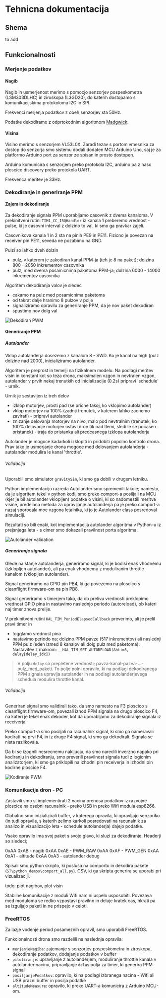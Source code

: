 # Tehnicna dokumentacija

## Shema

to add

## Funkcionalnosti

### Merjenje podatkov

#### Nagib

Nagib in usmerjenost merimo s pomocjo senzorjev pospeskometra (LSM303DLHC) in ziroskopa (L3GD20), do katerih dostopamo s komunikacijskima protokoloma I2C in SPI.

Frekvenci merjenja podatkov z obeh senzorjev sta 50Hz.

Podatke dekodiramo z odprtokodnim algoritmom [Madgwick](https://x-io.co.uk/open-source-imu-and-ahrs-algorithms/).

#### Visina

Visino merimo s senzorjem VL53L0X. Zaradi tezav s portom vmesnika za dostop do senzorja smo sistemu dodali dodaten MCU Arduino Uno, saj je za platformo Arduino port za senzor ze spisan in prosto dostopen.

Arduino komunicira s senzorjem preko protokola I2C, arduino pa z naso ploscico discovery preko protokola UART.

Frekvenca meritev je 33Hz.

### Dekodiranje in generiranje PPM

#### Zajem in dekodiranje

Za dekodiranje signala PPM uporabljamo casovnik z dvema kanaloma. V prekinitveni rutini `TIM1_CC_IRQHandler` iz kanala 1 preberemo vrednost - pulse, ki je casovni interval z dolzino to val, ki smo ga pravkar zajeli.

Casovnikova kanala 1 in 2 sta na pinih PE9 in PE11. Fizicno je povezan na receiver pin PE11, seveda ne pozabimo na GND.

Pulzi so lahko dveh dolzin

- pulz, v katerem je zakodiran kanal PPM-ja (teh je 8 na paket); dolzina 800 - 2050 inkrementov casovnika
- pulz, med dvema posamicnima paketoma PPM-ja; dolzina 6000 - 14000 inkrementov casovnika

Algoritem dekodiranja valov je sledec
- cakamo na pulz med posamicnima paketoma
- od takrat dalje hranimo 8 pulzov v polje
- signaliziramo opravilu za generiranje PPM, da je nov paket dekodiran
- spustimo nov dolg val

![Dekodiran PWM](docs_material/dekodiran_pwm.png)

#### Generiranje PPM

##### Autolander

Vklop autolanderja dosezemo z kanalom 8 - SWD. Ko je kanal na high (pulz dolzine nad 2000), inicializiramo autolander.

Algoritem je preprost in temelji na fizikalnem modelu. Na podlagi meritev visin in konstant kot so teza drona, maksimalen vzgon in nevtralen vzgon, autolander v prvih nekaj trenutkih od inicializacije (0.2s) pripravi 'schedule' - urnik.

Urnik je sestavljen iz treh delov
- izklop motorjev, prosti pad (se pricne takoj, ko vklopimo autolander)
- vklop motorjev na 100% (zadnji trenutek, v katerem lahko zacnemo zavirati) - pripravi autolander
- znizanje delovanja motorjev na nivo, malo pod nevtralnim (trenutek, ko 100% delovanje motorjev ustavi dron tik nad tlemi, sledi le se pocasen pristanek) - traja do pristanka ali predcasnega izklopa autolanderja

Autolander je mogoce kadarkoli izklopiti in pridobiti popolno kontrolo drona. Prav tako je usmerjanje drona mogoce med delovanjem autolanderja - autolander modulira le kanal 'throttle'.

###### Validacija

Uporabili smo simulator `gravitySim`, ki smo ga dobili v drugem letniku.

Python implementacijo razreda Autolander smo spremenili takole; namesto, da je algoritem tekel v python kodi, smo preko comport-a posiljali na MCU (kjer je bil autolander vklopljen) podatke o visini, ki so nadomestili meritve visine, predelana metoda za upravljanje autolanderja pa je preko comport-a nazaj sporocala moc vzgona letalnika, ki jo je Autolander class posredoval simulaciji.

Rezultati so bili enaki, kot implementacija autolander algoritma v Python-u iz prejsnjega leta - s cimer smo dokazali pravilnost porta algoritma.

![Autolander validation](docs_material/autolander_simul.png)

##### Generiranje signala

Glede na stanje autolanderja, generiramo signal, ki je bodisi enak vhodnemu (izklopljen autolander), ali pa enak vhodnemu z moduliranim throttle kanalom (vklopljen autolander).

Signal generiramo na GPIO pin PB4, ki ga povezemo na ploscico s cleanflight firmware-om na pin PB8.

Signal generiramo s timerjem tako, da ob prelivu vrednosti preklopimo vrednost GPIO pina in nastavimo naslednjo periodo (autoreload), ob kateri naj timer znova prelije.

V prekinitveni rutini `HAL_TIM_PeriodElapsedCallback` preverimo, ali je prelil pravi timer in
- togglamo vrednost pina
- nastavimo periodo na; dolzino PPM pavze (517 inkrementov) ali naslednji PPM pulz (eden izmed 8 kanalov ali dolg pulz med paketoma). Nastavitev z makrom: `__HAL_TIM_SET_AUTORELOAD(&htim3, delay[delay_idx])`

> V polju `delay` so prepletene vrednosti; pavza-kanal-pazva-...-pulz_med_paketi. To polje polni opravilo, ki na podlagi dekodiranega PPM signala upravlja autolander in na podlagi autolanderjevega schedula modulira throttle kanal.

###### Validacija

Generiran signal smo validirali tako, da smo namesto na F3 ploscico s cleanflight firmware-om, povezali izhod PPM signala na drugo ploscico F4, na kateri je tekel enak dekoder, kot da uporabljamo za dekodiranje signala iz receiverja.

Preko comport-a smo posiljali na racunalnik signal, ki smo ga nameravali kodirati na prvi F4, in iz druge F4 signal, ki smo ga dekodirali. Signala se nista razlikovala.

Da bi se izognili nesrecnemu nakljucju, da smo naredili inverzno napako pri kodiranju in dekodiranju, smo preverili pravilnost signala tudi z logicnim analizatorjem, ki smo ga priklopili na izhodni pin receiverja in izhodni pin kodirne ploscice F4.

![Kodiranje PWM](docs_material/pwm_validacija.png)

### Komunikacija dron - PC

Zastavili smo si implementirati 2 nacina prenosa podatkov iz razvojne ploscice na osebni racunalnik - preko USB in preko Wifi modula esp8266.

Globalno smo inizializirali buffer, v katerega opravila, ki opravljajo senzoriko (in tudi opravila, s katerih zelimo karkoli posredovati na racunalnik za analizo in vizualizacijo leta - schedule autolanderja) dajejo podatke.

Vsako opravilo ima svoj paket s svojo glavo, ki sluzi za dekodiranje. Headerji so sledeci;

0xAA 0xAB - nagib
0xAA 0xAE - PWM_RAW
0xAA 0xAF - PWM_GEN
0xAA 0xA1 - altitude
0xAA 0xA3 - autolander debug

Spisali smo python skripto, ki poslusa na comportu in dekodira pakete (`ST\python_demos\comport_all.py`). CSV, ki ga skripta generira se uporabi pri vizualizaciji.

todo: plot nagibov, plot visin

Stabilne komunikacije z moduli Wifi nam ni uspelo usposobiti. Povezava med moduloma se redko vzpostavi pravilno in deluje kratek cas, hkrati pa se izguljajo paketi in ne prispejo v celoti.

### FreeRTOS

Za lazje vodenje period posameznih opravil, smo uporabili FreeRTOS.

Funkcionalnosti drona smo razdelili na naslednja opravila:

- `merjenjeNagiba`: zajemanje s senzorjev pospeskometra in ziroskopa, dekodiranje podatkov, dodajanje podatkov v buffer
- `pilotiranje`: upravljanje z autolanderjem, moduliranje throttle kanala v autolander nacinu, pripravljanje `delay` polja za timer, ki generira PPM signal
- `posiljanjePodatkov`: opravilo, ki na podlagi izbranega nacina - Wifi ali USB prazni buffer in posilja podatke
- `altitudeMeasure`: opravilo, ki preko UART-a komunicira z Arduino MCU-om.
